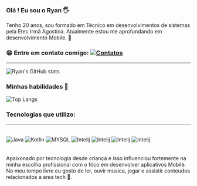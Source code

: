 ### Olá ! Eu sou o Ryan 🖐️
Tenho 20 anos, sou formado em Técnico em desenvolvimentos de sistemas pela Etec Irmã Agostina. Atualmente estou me aprofundando em desenvolvimento Mobile. 📱

### 😁 Entre em contato comigo: [![Contatos](https://img.shields.io/badge/LinkedIn-0077B5?style=for-the-badge&logo=linkedin&logoColor=white)](http://linkedin.com/in/ryan-gaspri-92a240212) 

<hr>


![Ryan's GitHub stats](https://github-readme-stats.vercel.app/api?username=RyanGaspri&show_icons=true&theme=onedark)

### Minhas habilidades 🚀


![Top Langs](https://github-readme-stats.vercel.app/api/top-langs/?username=RyanGaspri&exclude_repo=github-readme-stats,anuraghazra.github.io)

### Tecnologias que utilizo:
<hr>


<div style="display: inline_block"><br/>
<img align="center" alt="Java" src="https://img.shields.io/badge/Java-ED8B00?style=for-the-badge&logo=openjdk&logoColor=white"/>
<img align="center" alt="Kotlin" src="https://img.shields.io/badge/Kotlin-0095D5?&style=for-the-badge&logo=kotlin&logoColor=white"/>
<img align="center" alt="MYSQL" src="https://img.shields.io/badge/MySQL-00000F?style=for-the-badge&logo=mysql&logoColor=white"/>
<img align="center" alt="Intelij" src="https://img.shields.io/badge/IntelliJ_IDEA-000000.svg?style=for-the-badge&logo=intellij-idea&logoColor=white"/>
<img align="center" alt="Intelij" src="https://img.shields.io/badge/Android_Studio-3DDC84?style=for-the-badge&logo=android-studio&logoColor=white"/>
<img align="center" alt="Intelij" src="https://img.shields.io/badge/Spring-6DB33F?style=for-the-badge&logo=spring&logoColor=white"/>
<img align="center" alt="Intelij" src="https://img.shields.io/badge/Insomnia-black?style=for-the-badge&logo=insomnia&logoColor=5849BE"/>

</div><br/>
<br/>
Apaixonado por tecnologia desde criança e isso influenciou fortemente na minha escolha profissional com o fóco em desenvolver aplicativos Mobile. No meu tempo livre eu gosto de ler, ouvir musica, jogar e assistir conteudos relacionados a area tech 👾.

